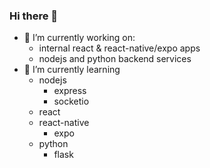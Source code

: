 ### Hi there 👋

- 🔭 I’m currently working on: 
  - internal react & react-native/expo apps 
  - nodejs and python backend services
- 🌱 I’m currently learning 
  - nodejs
    - express
    - socketio
  - react
  - react-native
    - expo
  - python
    - flask

<!--
**AlexSt153/AlexSt153** is a ✨ _special_ ✨ repository because its `README.md` (this file) appears on your GitHub profile.

Here are some ideas to get you started:

- 📫 How to reach me: ...
- 👯 I’m looking to collaborate on ...
- 🤔 I’m looking for help with ...
- 💬 Ask me about ...
- 😄 Pronouns: ...
- ⚡ Fun fact: ...
-->
